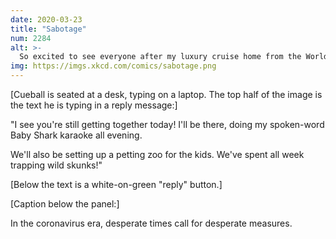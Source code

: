 ```yaml
---
date: 2020-03-23
title: "Sabotage"
num: 2284
alt: >-
  So excited to see everyone after my luxury cruise home from the World Handshake Championships!
img: https://imgs.xkcd.com/comics/sabotage.png
---
```

[Cueball is seated at a desk, typing on a laptop. The top half of the image is the text he is typing in a reply message:]

"I see you're still getting together today! I'll be there, doing my spoken-word Baby Shark karaoke all evening.

We'll also be setting up a petting zoo for the kids. We've spent all week trapping wild skunks!"

[Below the text is a white-on-green "reply" button.]

[Caption below the panel:]

In the coronavirus era, desperate times call for desperate measures.